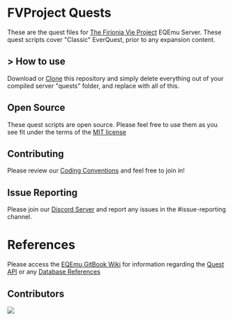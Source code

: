 # FVProject Quests
These are the quest files for [The Firionia Vie Project](https://fvproject.com/) EQEmu Server.  These quest scripts cover "Classic" EverQuest, prior to any expansion content.

## > How to use
Download or [Clone](https://docs.github.com/en/github/creating-cloning-and-archiving-repositories/cloning-a-repository-from-github/cloning-a-repository) this repository and simply delete everything out of your compiled server "quests" folder, and replace with all of this.

## Open Source
These quest scripts are open source.  Please feel free to use them as you see fit under the terms of the [MIT license](https://github.com/Gates-Of-Time/FVProject-Quests/blob/master/LICENSE)

## Contributing
Please review our [Coding Conventions](https://github.com/Gates-Of-Time/FVProject-Quests/blob/master/CONTRIBUTING.md) and feel free to join in!

## Issue Reporting
Please join our [Discord Server](https://discord.gg/mkhHSN5) and report any issues in the #issue-reporting channel.

# References
Please access the [EQEmu GitBook Wiki](https://eqemu.gitbook.io/server/) for information regarding the [Quest API](https://eqemu.gitbook.io/quest-api/) or any [Database References](https://eqemu.gitbook.io/database-schema/)

## Contributors

<a href="https://github.com/gates-of-time/fvproject-quests/graphs/contributors">
  <img src="https://contributors-img.firebaseapp.com/image?repo=gates-of-time/fvproject-quests" />
</a>
